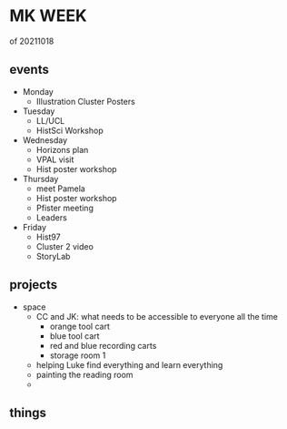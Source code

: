 # MK WEEK 

of 20211018

## events

* Monday
    * Illustration Cluster Posters
* Tuesday
    * LL/UCL
    * HistSci Workshop
* Wednesday
    * Horizons plan
    * VPAL visit
    * Hist poster workshop
* Thursday
    * meet Pamela
    * Hist poster workshop
    * Pfister meeting
    * Leaders
* Friday
    * Hist97
    * Cluster 2 video
    * StoryLab


## projects

* space
    * CC and JK: what needs to be accessible to everyone all the time
        * orange tool cart
        * blue tool cart
        * red and blue recording carts
        * storage room 1
    * helping Luke find everything and learn everything
    * painting the reading room
    * 

## things

